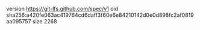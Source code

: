 version https://git-lfs.github.com/spec/v1
oid sha256:a420fe063ac419764cd6daff3f60e6e84210142d0e0d898fc2af0819aa095757
size 2268
